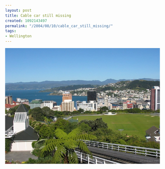 ```yaml
---
layout: post
title: Cable car still missing
created: 1092143497
permalink: "/2004/08/10/cable_car_still_missing/"
tags:
- Wellington
---
```


<img src="/image/images/130_3054-1093.jpg"/>

